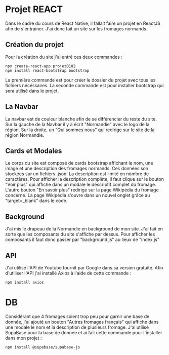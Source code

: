 # Projet REACT
Dans le cadre du cours de React Native, il fallait faire un projet en ReactJS afin de s'entrainer. J'ai donc fait un site sur les fromages normands.

## Création du projet
Pour la création du site j'ai entré ces deux commandes : 
```
npx create-react-app projet0102
npm install react-bootstrap bootstrap
```
La première commande est pour créer le dossier du projet avec tous les fichiers nécéssaires.
La seconde commande est pour installer bootstrap qui sera utilisé dans le projet.

## La Navbar
La navbar est de couleur blanche afin de se différencier du reste du site. Sur la gauche de la Navbar il y a écrit "Normandie" avec le logo de la région. Sur la droite, un "Qui sommes nous" qui redirige sur le site de la région Normandie.

## Cards et Modales
Le corps du site est composé de cards bootstrap affichant le nom, une image et une description des fromages normands. Ces données son stockées sur un fichiers .json. La description est limité en nombre de caractères. Pour afficher la description complète, il faut clique sur le bouton "Voir plus" qui affiche dans un modale le descriptif complet du fromage. L'autre bouton "En savoir plus" redirige sur la page Wikipédia du fromage concerné. La page Wikipédia s'ouvre dans un nouvel onglet grâce au "target=_blank" dans le code.

## Background
J'ai mis le drapeau de la Normandie en background de mon site. J'ai fait en sorte que les composants du site s'affiche par dessus. Pour afficher les composants il faut donc passer par "background.js" au lieux de "index.js"

## API
J'ai utilisé l'API de Youtube fournit par Google dans sa version gratuite. Afin d'utiliser l'API j'ai installé Axios à l'aide de cette commande : 
```
npm install axios
```

# DB
Considérant que 4 fromages soient trop peu pour garnir une base de donnée, j'ai ajouté un bouton "Autres fromages français" qui affiche dans une modale le nom et la description de plusieurs fromage. J'ai utilisé SupaBase pour la base de donnée et ai fait cette commande pour l'installer dans mon projet : 
```
npm install @supabase/supabase-js
```
